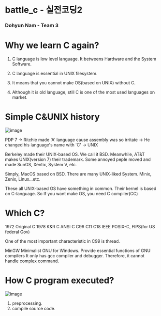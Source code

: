 # battle_c - 실전코딩2

### Dohyun Nam - Team 3

# Why we learn C again? 

1. C language is low level language.
It betweens Hardware and the System Software.

2. C language is essential in UNIX filesystem.

3. It means that you cannot make OS(based on UNIX) without C.

4. Although it is old language, still C is one of the most used languages on market.

# Simple C&UNIX history

![image](/uploads/f58fdeb78e5378b602be0bb0d8d51e77/image.png)

PDP 7 -> Ritchie made 'A' language cause assembly was so irritate -> He changed his language's name
with 'C' -> UNIX 

Berkeley made their UNIX-based OS. We call it BSD.
Meanwhile, AT&T makes UNIX(version 7) their trademark.
Some annoyed peple moved and made SunOS, Xentix, System V, etc.

Simply, MacOS based on BSD. 
There are many UNIX-liked System. Minix, Zenix, Linux...etc.

These all UNIX-based OS have something in common. Their kernel is based on C-language.
So If you want make OS, you need C compiler(CC)

# Which C?

1972 Original C
1978 K&R C
ANSI C
C99
C11
C18
IEEE POSIX-C, FIPS(for US federal Gov)

One of the most important characteristic in C99 is thread.

MinGW
Minimalist GNU for Windows. Provide essential functions of GNU compilers
It only has gcc compiler and debugger. Therefore, it cannot handle complex command.

# How C program executed?

![image](/uploads/0082faefd87276c0fd22a125248fa556/image.png)
1. preprocessing. 
2. compile source code. 
